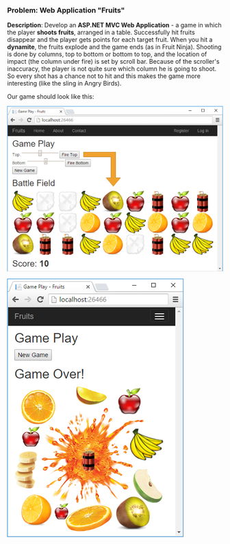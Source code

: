 ### Problem: Web Application "Fruits"

**Description**: Develop an **ASP.NET MVC Web Application** - a game in which the player **shoots fruits**, arranged in a table. Successfully hit fruits disappear and the player gets points for each target fruit. When you hit a **dynamite**, the fruits explode and the game ends (as in Fruit Ninja).
Shooting is done by columns, top to bottom or bottom to top, and the location of impact (the column under fire) is set by scroll bar. Because of the scroller's inaccuracy, the player is not quite sure which column he is going to shoot. So every shot has a chance not to hit and this makes the game more interesting (like the sling in Angry Birds).

Our game should look like this:

![](/assets/chapter-7-images/15.Fruits-01.png) 

![](/assets/chapter-7-images/15.Fruits-02.png)
